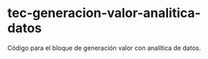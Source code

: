 # tec-generacion-valor-analitica-datos
Código para el bloque de generación valor con analítica de datos.
